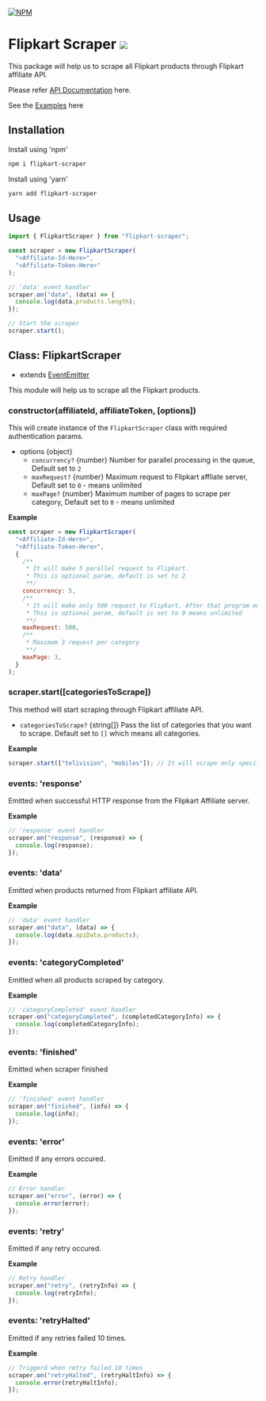 [![NPM](https://nodei.co/npm/flipkart-scraper.png)](https://nodei.co/npm/flipkart-scraper/)

# Flipkart Scraper ![](https://github.com/hi-imcodeman/flipkart-scraper/workflows/CI/badge.svg)

This package will help us to scrape all Flipkart products through Flipkart affiliate API.

Please refer [API Documentation](https://hi-imcodeman.github.io/flipkart-scraper) here.

See the [Examples](https://github.com/hi-imcodeman/flipkart-scraper/tree/master/examples) here

## Installation

Install using 'npm'

```sh
npm i flipkart-scraper
```

Install using 'yarn'

```sh
yarn add flipkart-scraper
```

## Usage

```javascript
import { FlipkartScraper } from "flipkart-scraper";

const scraper = new FlipkartScraper(
  "<Affiliate-Id-Here>",
  "<Affiliate-Token-Here>"
);

// 'data' event handler
scraper.on("data", (data) => {
  console.log(data.products.length);
});

// Start the scraper
scraper.start();
```

## Class: FlipkartScraper

- extends [EventEmitter](https://nodejs.org/api/events.html#events_class_eventemitter)

This module will help us to scrape all the Flipkart products.

### constructor(affiliateId, affiliateToken, [options])

This will create instance of the `FlipkartScraper` class with required authentication params.

- options {object}
  - `concurrency?` {number} Number for parallel processing in the queue, Default set to `2`
  - `maxRequest?` {number} Maximum request to Flipkart affliate server, Default set to `0` - means unlimited
  - `maxPage?` {number} Maximum number of pages to scrape per category, Default set to `0` - means unlimited

**Example**

```javascript
const scraper = new FlipkartScraper(
  "<Affiliate-Id-Here>",
  "<Affiliate-Token-Here>",
  {
    /**
     * It will make 5 parallel request to Flipkart.
     * This is optional param, default is set to 2
     **/
    concurrency: 5,
    /**
     * It will make only 500 request to Flipkart. After that program ends.
     * This is optional param, default is set to 0 means unlimited
     **/
    maxRequest: 500,
    /**
     * Maximum 3 request per category
     **/
    maxPage: 3,
  }
);
```

### scraper.start([categoriesToScrape])

This method will start scraping through Flipkart affiliate API.

- `categoriesToScrape?` {string[]} Pass the list of categories that you want to scrape. Default set to `[]` which means all categories.

**Example**

```javascript
scraper.start(["telivision", "mobiles"]); // It will scrape only specified categories
```

### events: 'response'

Emitted when successful HTTP response from the Flipkart Affiliate server.

**Example**

```javascript
// 'response' event handler
scraper.on("response", (response) => {
  console.log(response);
});
```

### events: 'data'

Emitted when products returned from Flipkart affiliate API.

**Example**

```javascript
// 'data' event handler
scraper.on("data", (data) => {
  console.log(data.apiData.products);
});
```

### events: 'categoryCompleted'

Emitted when all products scraped by category.

**Example**

```javascript
// 'categoryCompleted' event handler
scraper.on("categoryCompleted", (completedCategoryInfo) => {
  console.log(completedCategoryInfo);
});
```

### events: 'finished'

Emitted when scraper finished

**Example**

```javascript
// 'finished' event handler
scraper.on("finished", (info) => {
  console.log(info);
});
```

### events: 'error'

Emitted if any errors occured.

**Example**

```javascript
// Error handler
scraper.on("error", (error) => {
  console.error(error);
});
```

### events: 'retry'

Emitted if any retry occured.

**Example**

```javascript
// Retry handler
scraper.on("retry", (retryInfo) => {
  console.log(retryInfo);
});
```

### events: 'retryHalted'

Emitted if any retries failed 10 times.

**Example**

```javascript
// Triggerd when retry failed 10 times
scraper.on("retryHalted", (retryHaltInfo) => {
  console.error(retryHaltInfo);
});
```
